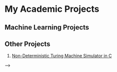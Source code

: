 # My Academic Projects

## Machine Learning Projects
<!-- 
1. [Image Classification, Image Segmentation and Visual Question Answering with Neural Networks with Python (Tensorflow, Keras)]()
2. [Pricing & Matching Project in Python]()
3. [Recommender System for Movie Recommendation in Python]()
4. Data Mining Project on real-world data in Python (cannot be shared due to NDA Contract)
-->

## Other Projects
1. [Non-Deterministic Turing Machine Simulator in C](https://github.com/luca-castellazzi/API_project_2017-2018)
<!-- 2. [Endless Flying Ring-Chaser Game in JavaScript](https://github.com/luca-castellazzi/computer-graphics_project_2020-2021) <!-- STILL PRIVATE --> -->

<!--
Here are some ideas to get you started:

- 🔭 I’m currently working on ...
- 🌱 I’m currently learning ...
- 👯 I’m looking to collaborate on ...
- 🤔 I’m looking for help with ...
- 💬 Ask me about ...
- 📫 How to reach me: ...
- 😄 Pronouns: ...
- ⚡ Fun fact: ...
-->
